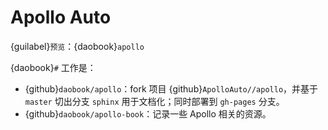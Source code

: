 # Apollo Auto

{guilabel}`预览`：{daobook}`apollo`

{daobook}`#` 工作是：

- {github}`daobook/apollo`：fork 项目 {github}`ApolloAuto//apollo`，并基于 `master` 切出分支 `sphinx` 用于文档化；同时部署到 `gh-pages` 分支。
- {github}`daobook/apollo-book`：记录一些 Apollo 相关的资源。
